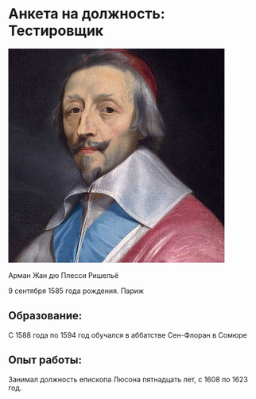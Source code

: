 # Анкета на должность: Тестировщик

![alt text](image.png)

Арман Жан дю Плесси Ришельё

 9 сентября 1585 года рождения. Париж

## Образование: 
С 1588 года по 1594 год обучался в аббатстве Сен-Флоран в Сомюре
## Опыт работы:
Занимал должность епископа Люсона пятнадцать лет, с 1608 по 1623 год.